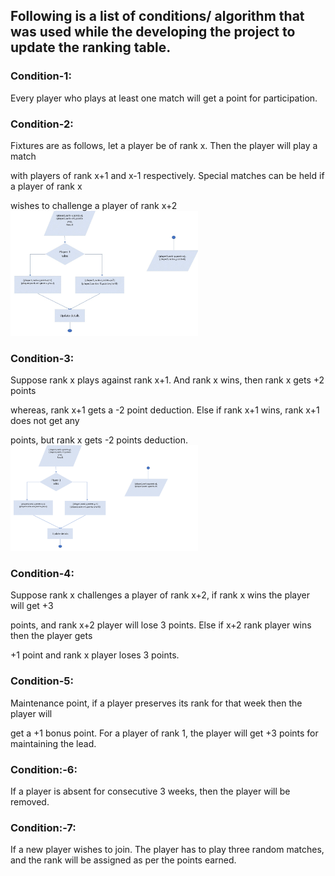 ﻿## Following is a list of conditions/ algorithm that was used while the developing the project to update the ranking table.

### Condition-1:
Every player who plays at least one match will get a point for participation.


### Condition-2: 
Fixtures are as follows, let a player be of rank x. Then the player will play a match

with players of rank x+1 and x-1 respectively. Special matches can be held if a player of rank x

wishes to challenge a player of rank x+2
<br />
<img src="x_x1.jpg" alt="drawing" width="300"/>
<br />

### Condition-3: 
Suppose rank x plays against rank x+1. And rank x wins, then rank x gets +2 points

whereas, rank x+1 gets a -2 point deduction. Else if rank x+1 wins, rank x+1 does not get any

points, but rank x gets -2 points deduction.
<br />
<img src="x_x2.png" alt="drawing" width="300"/>
<br />

### Condition-4:
Suppose rank x challenges a player of rank x+2, if rank x wins the player will get +3

points, and rank x+2 player will lose 3 points. Else if x+2 rank player wins then the player gets

+1 point and rank x player loses 3 points.


### Condition-5: 
Maintenance point, if a player preserves its rank for that week then the player will  

get a +1 bonus point. For a player of rank 1, the player will get +3 points for maintaining the
lead.


### Condition:-6:
If a player is absent for consecutive 3 weeks, then the player will be removed.


### Condition:-7: 
If a new player wishes to join. The player has to play three random matches, and
the rank will be assigned as per the points earned.

